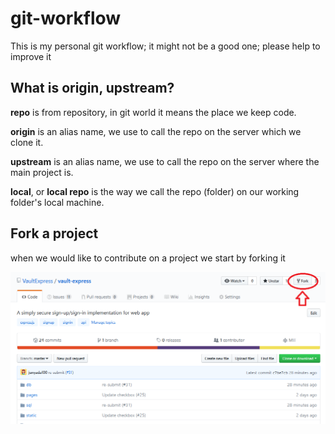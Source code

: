 # git-workflow

This is my personal git workflow; it might not be a good one; please help to improve it

## What is origin, upstream?

**repo** is from repository, in git world it means the place we keep code.

**origin** is an alias name, we use to call the repo on the server which we clone it.

**upstream** is an alias name, we use to call the repo on the server where the main project is.

**local**, or **local repo** is the way we call the repo (folder) on our working folder's local machine.

## Fork a project
when we would like to contribute on a project we start by forking it

<p align="center">
  <img width="800" src="https://raw.githubusercontent.com/VaultExpress/git-workflow/master/img/1-git-workflow.png">
</p>

